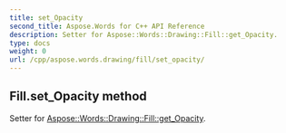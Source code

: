 ```yaml
---
title: set_Opacity
second_title: Aspose.Words for C++ API Reference
description: Setter for Aspose::Words::Drawing::Fill::get_Opacity. 
type: docs
weight: 0
url: /cpp/aspose.words.drawing/fill/set_opacity/
---
```

## Fill.set_Opacity method


Setter for [Aspose::Words::Drawing::Fill::get_Opacity](./get_opacity/).

